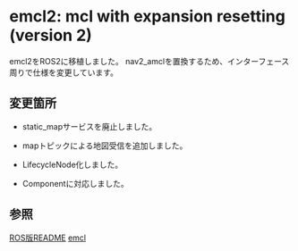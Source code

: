 # emcl2: mcl with expansion resetting (version 2)

emcl2をROS2に移植しました。
nav2_amclを置換するため、インターフェース周りで仕様を変更しています。

## 変更箇所

- static_mapサービスを廃止しました。

- mapトピックによる地図受信を追加しました。

- LifecycleNode化しました。

- Componentに対応しました。

## 参照

[ROS版README](docs/ROS_README.md)
[emcl](https://github.com/yo-fuji/emcl)